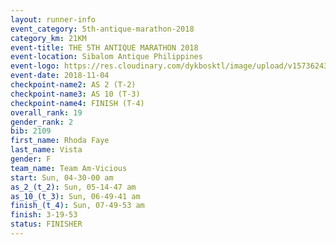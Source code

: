 ```yaml
---
layout: runner-info 
event_category: 5th-antique-marathon-2018 
category_km: 21KM 
event-title: THE 5TH ANTIQUE MARATHON 2018 
event-location: Sibalom Antique Philippines 
event-logo: https://res.cloudinary.com/dykbosktl/image/upload/v1573624328/Logo/5th-Antique-Marathon-2018-Teaser_yficzt.jpg 
event-date: 2018-11-04 
checkpoint-name2: AS 2 (T-2) 
checkpoint-name3: AS 10 (T-3) 
checkpoint-name4: FINISH (T-4) 
overall_rank: 19
gender_rank: 2
bib: 2109
first_name: Rhoda Faye
last_name: Vista
gender: F
team_name: Team Am-Vicious
start: Sun, 04-30-00 am
as_2_(t_2): Sun, 05-14-47 am
as_10_(t_3): Sun, 06-49-41 am
finish_(t_4): Sun, 07-49-53 am
finish: 3-19-53
status: FINISHER
---
```

